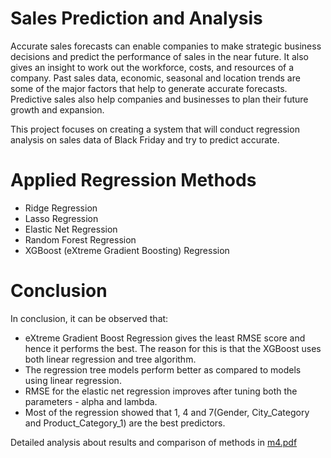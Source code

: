 # Sales Prediction and Analysis
Accurate sales forecasts can enable companies to make strategic business decisions and predict the performance of sales in the near future. It also gives
an insight to work out the workforce, costs, and resources of a company. Past sales data, economic, seasonal
and location trends are some of the major factors that help to generate accurate forecasts. Predictive sales
also help companies and businesses to plan their future growth and expansion.

This project focuses on creating a system that will conduct regression analysis on sales data of
Black Friday and try to predict accurate.

# Applied Regression Methods
- Ridge Regression
- Lasso Regression 
- Elastic Net Regression
- Random Forest Regression
- XGBoost (eXtreme Gradient Boosting) Regression

# Conclusion
In conclusion, it can be observed that:
- eXtreme Gradient Boost Regression gives the least RMSE score and hence it performs the best. The reason for this is that the XGBoost uses both linear regression and tree algorithm. 
- The regression tree models perform better as compared to models using linear regression. 
- RMSE for the elastic net regression improves after tuning both the parameters - alpha and lambda. 
- Most of the regression showed that 1, 4 and 7(Gender, City_Category and Product_Category_1) are the best predictors.

Detailed analysis about results and comparison of methods in [m4.pdf](https://github.com/abhinandandesai/Sales-Prediction-and-Analysis/blob/master/m4.pdf)
